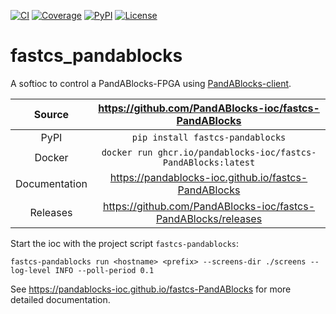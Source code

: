 [![CI](https://github.com/PandABlocks-ioc/fastcs-PandABlocks/actions/workflows/ci.yml/badge.svg)](https://github.com/PandABlocks-ioc/fastcs-PandABlocks/actions/workflows/ci.yml)
[![Coverage](https://codecov.io/gh/PandABlocks-ioc/fastcs-PandABlocks/branch/main/graph/badge.svg)](https://codecov.io/gh/PandABlocks-ioc/fastcs-PandABlocks)
[![PyPI](https://img.shields.io/pypi/v/fastcs-pandablocks.svg)](https://pypi.org/project/fastcs-pandablocks)
[![License](https://img.shields.io/badge/License-Apache%202.0-blue.svg)](https://www.apache.org/licenses/LICENSE-2.0)

# fastcs_pandablocks

A softioc to control a PandABlocks-FPGA using [PandABlocks-client](https://github.com/PandABlocks/PandABlocks-client).

Source          | <https://github.com/PandABlocks-ioc/fastcs-PandABlocks>
:---:           | :---:
PyPI            | `pip install fastcs-pandablocks`
Docker          | `docker run ghcr.io/pandablocks-ioc/fastcs-PandABlocks:latest`
Documentation   | <https://pandablocks-ioc.github.io/fastcs-PandABlocks>
Releases        | <https://github.com/PandABlocks-ioc/fastcs-PandABlocks/releases>

<!-- README only content. Anything below this line won't be included in index.md -->

Start the ioc with the project script `fastcs-pandablocks`:

```
fastcs-pandablocks run <hostname> <prefix> --screens-dir ./screens --log-level INFO --poll-period 0.1
```

See <https://pandablocks-ioc.github.io/fastcs-PandABlocks> for more detailed documentation.
